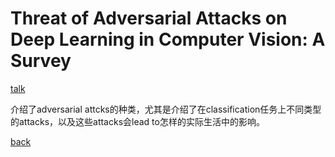 # Threat of Adversarial Attacks on Deep Learning in Computer Vision: A Survey
[talk](https://www.youtube.com/watch?v=EDeF3dGi8Lg)

介绍了adversarial attcks的种类，尤其是介绍了在classification任务上不同类型的attacks，以及这些attacks会lead to怎样的实际生活中的影响。

[back](https://github.com/YHJYH/Machine_Learning/blob/main/projects/Master_Thesis/papers/111.md#content)
